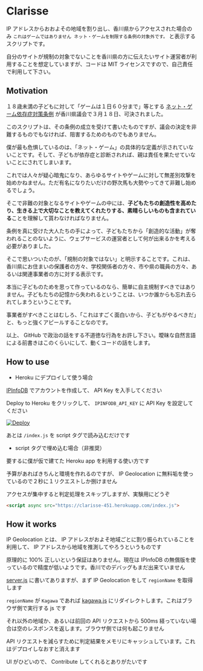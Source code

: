 # Clarisse

IP アドレスからおおよその地域を割り出し、香川県からアクセスされた場合のみ `これはゲームではありません ネット・ゲームを制限する条例の対象外です。` と表示するスクリプトです。

自分のサイトが規制の対象でないことを香川県の方に伝えたいサイト運営者が利用することを想定していますが、コードは MIT ライセンスですので、自己責任で利用して下さい。

## Motivation

１８歳未満の子どもに対して「ゲームは１日６０分まで」等とする [ネット・ゲーム依存症対策条例](https://www.pref.kagawa.lg.jp/gikai/jyoho/giketsu/0202_hatugi01.pdf) が香川県議会で３月１８日、可決されました。

このスクリプトは、その条例の成立を受けて書いたものですが、議会の決定を非難するものでもなければ、阻害するためのものでもありません。

僕が最も危惧しているのは、「ネット・ゲーム」の具体的な定義が示されていないことです。そして、子どもが依存症と診断されれば、親は責任を果たせていないことにされてしまいます。

これでは人々が疑心暗鬼になり、あらゆるサイトやゲームに対して無差別攻撃を始めかねません。ただ有名になりたいだけの野次馬も大勢やってきて非難し始めるでしょう。

そこで非難の対象となるサイトやゲームの中には、**子どもたちの創造性を高めたり、生きる上で大切なことを教えてくれたりする、素晴らしいものも含まれている**ことを理解して貰わなければなりません。

条例を真に受けた大人たちの手によって、子どもたちから「創造的な活動」が奪われることのないように、ウェブサービスの運営者として何が出来るかを考える必要がありました。

そこで思いついたのが、「規制の対象ではない」と明示することです。これは、香川県にお住まいの保護者の方々、学校関係者の方々、市や県の職員の方々、あるいは関連事業者の方に対する表示です。

本当に子どものためを思って作っているのなら、簡単に自主規制すべきではありません。子どもたちの記憶から失われるということは、いつか誰からも忘れ去られてしまうということです。

事業者がすべきことはむしろ、「これはすごく面白いから、子どもがやるべきだ」と、もっと強くアピールすることなのです。

以上、 GitHub で政治の話をする不道徳な行為をお許し下さい。曖昧な自然言語による前書きはこのくらいにして、動くコードの話をします。

## How to use

- Heroku にデプロイして使う場合

[IPInfoDB](https://ipinfodb.com/api) でアカウントを作成して、 API Key を入手してください

Deploy to Heroku をクリックして、 `IPINFODB_API_KEY` に API Key を設定してください

[![Deploy](https://www.herokucdn.com/deploy/button.svg)](https://heroku.com/deploy)

あとは `/index.js` を script タグで読み込むだけです

- script タグで埋め込む場合（非推奨）

要するに僕が仮で建てた Heroku app を利用する使い方です

予算があればきちんと環境を作れるのですが、 IP Geolocation に無料垢を使っているので２秒に１リクエストしか捌けません

アクセスが集中すると判定処理をスキップしますが、実験用にどうぞ

```html
<script async src="https://clarisse-451.herokuapp.com/index.js">
```

## How it works

IP Geolocation とは、 IP アドレスがおよそ地域ごとに割り振られていることを利用して、 IP アドレスから地域を推測してやろうというものです

原理的に 100% 正しいという保証はありません。現在は IPInfoDB の無償版を使っているので精度が低いようです。香川でのデバッグもまだ出来ていません

[server.js](server.js) に書いてありますが、まず IP Geolocation をして `regionName` を取得します

`regionName` が `Kagawa` であれば [kagawa.js](static/kagawa.js) にリダイレクトします。これはブラウザ側で実行する js です

それ以外の地域か、あるいは前回の API リクエストから 500ms 経っていない場合は空のレスポンスを返します。ブラウザ側では何も起こりません

API リクエストを減らすために判定結果をメモリにキャッシュしています。これはデプロイしなおすと消えます

UI がひどいので、 Contribute してくれるとありがたいです
